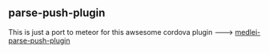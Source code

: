 ## parse-push-plugin

This is just a port to meteor for this awsesome cordova plugin ---> [medlei-parse-push-plugin](https://www.npmjs.com/package/medlei-parse-push-plugin)

